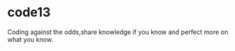 code13
======

Coding against the odds,share knowledge if you know and perfect more on what you know.